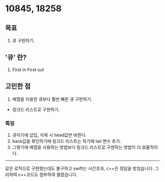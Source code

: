 # 10845, 18258 

## 목표 
1. 큐 구현하기.

## '큐' 란? 
1. First in First out

## 고민한 점
1. 배열을 이용한 큐보다 훨씬 빠른 큐 구현하기.
- 링크드 리스트로 구현하기.

### 특징
1. 큐이기에 삽입, 삭제 시 head값만 바뀐다.
2. back값을 확인하기에 링크드 리스트는 하기에 tail 변수 추가.
3. 그렇기에 배열을 사용하는 방법보다 링크드 리스트로 구현하는 방법이 더 효율적이다.

----

같은 로직으로 구현했는데도 불구하고 swift는 시간초과, c++은 정답을 받았습니다.
그리하여 c++코드도 첨부하여 올렸습니다.

